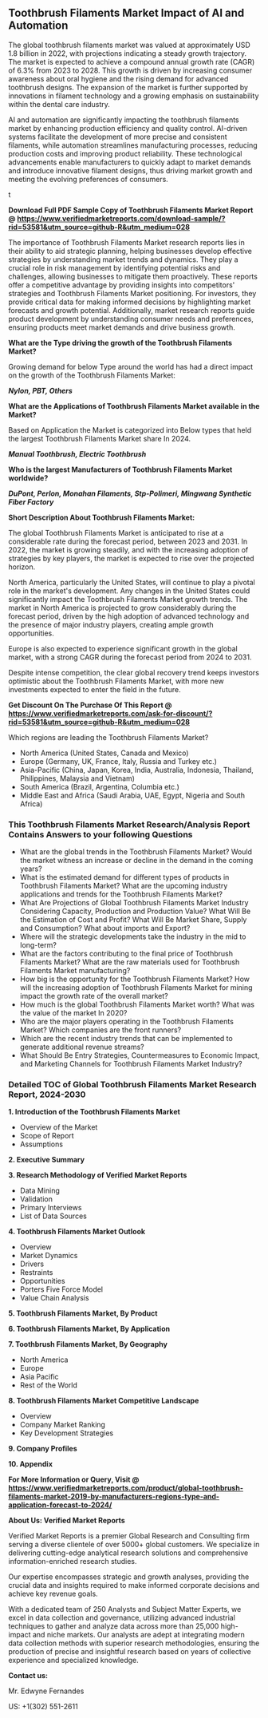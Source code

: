 <h2>Toothbrush Filaments Market Impact of AI and Automation</h2><p>The global toothbrush filaments market was valued at approximately USD 1.8 billion in 2022, with projections indicating a steady growth trajectory. The market is expected to achieve a compound annual growth rate (CAGR) of 6.3% from 2023 to 2028. This growth is driven by increasing consumer awareness about oral hygiene and the rising demand for advanced toothbrush designs. The expansion of the market is further supported by innovations in filament technology and a growing emphasis on sustainability within the dental care industry.</p><p>AI and automation are significantly impacting the toothbrush filaments market by enhancing production efficiency and quality control. AI-driven systems facilitate the development of more precise and consistent filaments, while automation streamlines manufacturing processes, reducing production costs and improving product reliability. These technological advancements enable manufacturers to quickly adapt to market demands and introduce innovative filament designs, thus driving market growth and meeting the evolving preferences of consumers.</p>t</p><p id="" class=""><strong>Download Full PDF Sample Copy of Toothbrush Filaments Market Report @ <a href="https://www.verifiedmarketreports.com/download-sample/?rid=53581&utm_source=github-R&utm_medium=028" target="_blank">https://www.verifiedmarketreports.com/download-sample/?rid=53581&utm_source=github-R&utm_medium=028</a></strong></p><p>The importance of&nbsp;Toothbrush Filaments Market research reports lies in their ability to aid strategic planning, helping businesses develop effective strategies by understanding market trends and dynamics. They play a crucial role in risk management by identifying potential risks and challenges, allowing businesses to mitigate them proactively. These reports offer a competitive advantage by providing insights into competitors' strategies and Toothbrush Filaments Market positioning. For investors, they provide critical data for making informed decisions by highlighting market forecasts and growth potential. Additionally, market research reports guide product development by understanding consumer needs and preferences, ensuring products meet market demands and drive business growth.</p><p><strong>What are the&nbsp;Type driving the growth of the Toothbrush Filaments Market?</strong></p><p id="" class="">Growing demand for below Type around the world has had a direct impact on the growth of the Toothbrush Filaments Market:</p><em><strong>Nylon, PBT, Others</strong></em></p><strong>What are the&nbsp;Applications&nbsp;of Toothbrush Filaments Market available in the Market?</strong></p><p id="" class="">Based on Application the Market is categorized into Below types that held the largest Toothbrush Filaments Market share In 2024.</p><em><strong>Manual Toothbrush, Electric Toothbrush</strong></em></p><strong>Who is the largest Manufacturers of Toothbrush Filaments Market worldwide?</strong></p><p><em><strong>DuPont, Perlon, Monahan Filaments, Stp-Polimeri, Mingwang Synthetic Fiber Factory</strong></em></p><p id="" class=""><strong>Short Description About Toothbrush Filaments Market:</strong></p><p>The global Toothbrush Filaments Market is anticipated to rise at a considerable rate during the forecast period, between 2023 and 2031. In 2022, the market is growing steadily, and with the increasing adoption of strategies by key players, the market is expected to rise over the projected horizon.</p><p>North America, particularly the United States, will continue to play a pivotal role in the market's development. Any changes in the United States could significantly impact the Toothbrush Filaments Market growth trends. The market in North America is projected to grow considerably during the forecast period, driven by the high adoption of advanced technology and the presence of major industry players, creating ample growth opportunities.</p><p>Europe is also expected to experience significant growth in the global market, with a strong CAGR during the forecast period from 2024 to 2031.</p><p>Despite intense competition, the clear global recovery trend keeps investors optimistic about the Toothbrush Filaments Market, with more new investments expected to enter the field in the future.</p><p id="" class=""><strong>Get Discount On The Purchase Of This Report @ <a href="https://www.verifiedmarketreports.com/ask-for-discount/?rid=53581&utm_source=github-R&utm_medium=028" target="_blank">https://www.verifiedmarketreports.com/ask-for-discount/?rid=53581&utm_source=github-R&utm_medium=028</a></strong></p>Which regions are leading the Toothbrush Filaments Market?</p><ul><li>North America (United States, Canada and Mexico)</li><li>Europe (Germany, UK, France, Italy, Russia and Turkey etc.)</li><li>Asia-Pacific (China, Japan, Korea, India, Australia, Indonesia, Thailand, Philippines, Malaysia and Vietnam)</li><li>South America (Brazil, Argentina, Columbia etc.)</li><li>Middle East and Africa (Saudi Arabia, UAE, Egypt, Nigeria and South Africa)</li></ul><h3 id="" class="">This Toothbrush Filaments Market Research/Analysis Report Contains Answers to your following Questions</h3><ul><li>What are the global trends in the Toothbrush Filaments Market? Would the market witness an increase or decline in the demand in the coming years?</li><li>What is the estimated demand for different types of products in Toothbrush Filaments Market? What are the upcoming industry applications and trends for the Toothbrush Filaments Market?</li><li>What Are Projections of Global Toothbrush Filaments Market Industry Considering Capacity, Production and Production Value? What Will Be the Estimation of Cost and Profit? What Will Be Market Share, Supply and Consumption? What about imports and Export?</li><li>Where will the strategic developments take the industry in the mid to long-term?</li><li>What are the factors contributing to the final price of Toothbrush Filaments Market? What are the raw materials used for Toothbrush Filaments Market manufacturing?</li><li>How big is the opportunity for the Toothbrush Filaments Market? How will the increasing adoption of Toothbrush Filaments Market for mining impact the growth rate of the overall market?</li><li>How much is the global Toothbrush Filaments Market worth? What was the value of the market In 2020?</li><li>Who are the major players operating in the Toothbrush Filaments Market? Which companies are the front runners?</li><li>Which are the recent industry trends that can be implemented to generate additional revenue streams?</li><li>What Should Be Entry Strategies, Countermeasures to Economic Impact, and Marketing Channels for Toothbrush Filaments Market Industry?</li></ul><h3 id="" class="">Detailed TOC of Global Toothbrush Filaments Market Research Report, 2024-2030</h3><p id="" class=""><strong>1. Introduction of the Toothbrush Filaments Market</strong></p><ul><li>Overview of the Market</li><li>Scope of Report</li><li>Assumptions</li></ul><p id="" class=""><strong>2. Executive Summary</strong></p><p id="" class=""><strong>3. Research Methodology of Verified Market Reports</strong></p><ul><li>Data Mining</li><li>Validation</li><li>Primary Interviews</li><li>List of Data Sources</li></ul><p id="" class=""><strong>4. Toothbrush Filaments Market Outlook</strong></p><ul><li>Overview</li><li>Market Dynamics</li><li>Drivers</li><li>Restraints</li><li>Opportunities</li><li>Porters Five Force Model</li><li>Value Chain Analysis</li></ul><p id="" class=""><strong>5. Toothbrush Filaments Market, By Product</strong></p><p id="" class=""><strong>6. Toothbrush Filaments Market, By Application</strong></p><p id="" class=""><strong>7. Toothbrush Filaments Market, By Geography</strong></p><ul><li>North America</li><li>Europe</li><li>Asia Pacific</li><li>Rest of the World</li></ul><p id="" class=""><strong>8. Toothbrush Filaments Market Competitive Landscape</strong></p><ul><li>Overview</li><li>Company Market Ranking</li><li>Key Development Strategies</li></ul><p id="" class=""><strong>9. Company Profiles</strong></p><p id="" class=""><strong>10. Appendix</strong></p><p id="" class=""><strong>For More Information or Query, Visit @ <a href="https://www.verifiedmarketreports.com/product/global-toothbrush-filaments-market-2019-by-manufacturers-regions-type-and-application-forecast-to-2024/" target="_blank">https://www.verifiedmarketreports.com/product/global-toothbrush-filaments-market-2019-by-manufacturers-regions-type-and-application-forecast-to-2024/</a></strong></p><p id="" class=""><strong>About Us: Verified Market Reports</strong></p><p id="" class="">Verified Market Reports is a premier Global Research and Consulting firm serving a diverse clientele of over 5000+ global customers. We specialize in delivering cutting-edge analytical research solutions and comprehensive information-enriched research studies.</p><p id="" class="">Our expertise encompasses strategic and growth analyses, providing the crucial data and insights required to make informed corporate decisions and achieve key revenue goals.</p><p id="" class="">With a dedicated team of 250 Analysts and Subject Matter Experts, we excel in data collection and governance, utilizing advanced industrial techniques to gather and analyze data across more than 25,000 high-impact and niche markets. Our analysts are adept at integrating modern data collection methods with superior research methodologies, ensuring the production of precise and insightful research based on years of collective experience and specialized knowledge.</p><p id="" class=""><strong>Contact us:</strong></p><p id="" class="">Mr. Edwyne Fernandes</p><p id="" class="">US: +1(302) 551-2611</p>